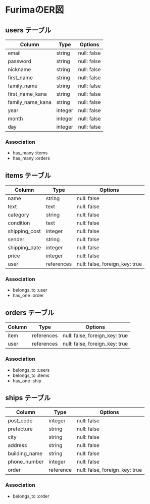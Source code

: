 # FurimaのER図

## users テーブル

| Column             | Type    | Options     |
| ------------------ | ------- | ----------- |
| email              | string  | null: false |
| password           | string  | null: false |
| nickname           | string  | null: false |
| first_name         | string  | null: false |
| family_name        | string  | null: false |
| first_name_kana    | string  | null: false |
| family_name_kana   | string  | null: false |
| year               | integer | null: false |
| month              | integer | null: false |
| day                | integer | null: false |

### Association

- has_many :items
- has_many :orders

## items テーブル

| Column            |Type        | Options                        |
| ----------------- | ---------- | ------------------------------ |
| name              | string     | null: false                    |
| text              | text       | null: false                    |
| category          | string     | null: false                    |
| condition         | text       | null: false                    |
| shipping_cost     | integer    | null: false                    |
| sender            | string     | null: false                    |
| shipping_date     | integer    | null: false                    |
| price             | integer    | null: false                    | 
| user              | references | null: false, foreign_key: true |

### Association

- belongs_to :user
- has_one :order

## orders テーブル

| Column      | Type       | Options                        |
| ----------- | ---------- | ------------------------------ |
| item        | references | null: false, foreign_key: true |
| user        | references | null: false, foreign_key: true |

### Association

- belongs_to :users
- belongs_to :items
- has_one :ship

## ships テーブル

| Column        | Type       | Options                        |
| -----------   | ---------- | ------------------------------ |
| post_code     | integer    | null: false                    |
| prefecture    | string     | null: false                    |
| city          | string     | null: false                    |
| address       | string     | null: false                    |
| building_name | string     | null: false                    |
| phone_number  | integer    | null: false                    |
| order         | reference  | null: false, foreign_key: true |

### Association

- belongs_to :order